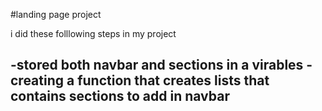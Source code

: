 #landing page project

i did these folllowing steps in my project

-stored both navbar and sections in a virables
-creating a function that creates lists that contains sections to add in navbar
-
